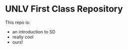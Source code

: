 # UNLV First Class Repository

This repo is:

  * an introduction to SD
  * really cool
  * ours!
  
